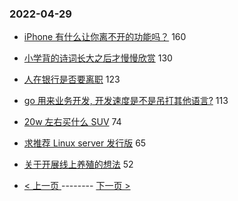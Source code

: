 ### 2022-04-29 
- [iPhone 有什么让你离不开的功能吗？](https://www.v2ex.com/t/849965) 160
- [小学背的诗词长大之后才慢慢欣赏](https://www.v2ex.com/t/850010) 130
- [人在银行是否要离职](https://www.v2ex.com/t/849941) 123
- [go 用来业务开发, 开发速度是不是吊打其他语言?](https://www.v2ex.com/t/849956) 113
- [20w 左右买什么 SUV](https://www.v2ex.com/t/849897) 74
- [求推荐 Linux server 发行版](https://www.v2ex.com/t/849966) 65
- [关于开展线上养殖的想法](https://www.v2ex.com/t/849984) 52 

- [ < 上一页 ](https://github.com/able8/v2ex-hot-record/blob/master/2022-04-28.md) -------- [ 下一页 > ](https://github.com/able8/v2ex-hot-record/blob/master/2022-04-30.md)